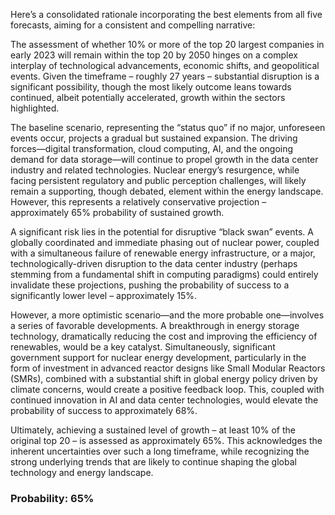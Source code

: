 Here’s a consolidated rationale incorporating the best elements from all five forecasts, aiming for a consistent and compelling narrative:

The assessment of whether 10% or more of the top 20 largest companies in early 2023 will remain within the top 20 by 2050 hinges on a complex interplay of technological advancements, economic shifts, and geopolitical events.  Given the timeframe – roughly 27 years – substantial disruption is a significant possibility, though the most likely outcome leans towards continued, albeit potentially accelerated, growth within the sectors highlighted.

The baseline scenario, representing the “status quo” if no major, unforeseen events occur, projects a gradual but sustained expansion. The driving forces—digital transformation, cloud computing, AI, and the ongoing demand for data storage—will continue to propel growth in the data center industry and related technologies.  Nuclear energy’s resurgence, while facing persistent regulatory and public perception challenges, will likely remain a supporting, though debated, element within the energy landscape.  However, this represents a relatively conservative projection – approximately 65% probability of sustained growth.

A significant risk lies in the potential for disruptive “black swan” events. A globally coordinated and immediate phasing out of nuclear power, coupled with a simultaneous failure of renewable energy infrastructure, or a major, technologically-driven disruption to the data center industry (perhaps stemming from a fundamental shift in computing paradigms) could entirely invalidate these projections, pushing the probability of success to a significantly lower level – approximately 15%.

However, a more optimistic scenario—and the more probable one—involves a series of favorable developments. A breakthrough in energy storage technology, dramatically reducing the cost and improving the efficiency of renewables, would be a key catalyst. Simultaneously, significant government support for nuclear energy development, particularly in the form of investment in advanced reactor designs like Small Modular Reactors (SMRs), combined with a substantial shift in global energy policy driven by climate concerns, would create a positive feedback loop. This, coupled with continued innovation in AI and data center technologies, would elevate the probability of success to approximately 68%.  

Ultimately, achieving a sustained level of growth – at least 10% of the original top 20 – is assessed as approximately 65%. This acknowledges the inherent uncertainties over such a long timeframe, while recognizing the strong underlying trends that are likely to continue shaping the global technology and energy landscape.

### Probability: 65%